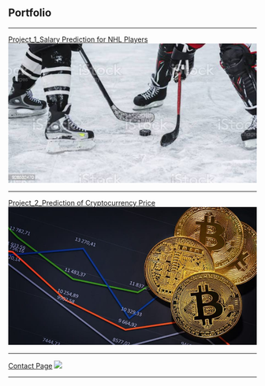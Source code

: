 ## Portfolio

---


[Project_1_Salary Prediction for NHL Players](/Project_1)
<img src="images/hockey.jpg?raw=true"/>

---
[Project_2_Prediction of Cryptocurrency Price](/Project_2)
<img src="images/crypto.jpg?raw=true"/>

---
[Contact Page](/contact_info)
<img src="images/dummy_thumbnail.jpg?raw=true"/>

---





